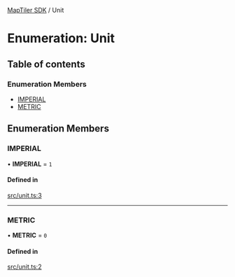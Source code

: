 [MapTiler SDK](../README.md) / Unit

# Enumeration: Unit

## Table of contents

### Enumeration Members

- [IMPERIAL](Unit.md#imperial)
- [METRIC](Unit.md#metric)

## Enumeration Members

### IMPERIAL

• **IMPERIAL** = ``1``

#### Defined in

[src/unit.ts:3](https://github.com/maptiler/maptiler-sdk-js/blob/301cf83/src/unit.ts#L3)

___

### METRIC

• **METRIC** = ``0``

#### Defined in

[src/unit.ts:2](https://github.com/maptiler/maptiler-sdk-js/blob/301cf83/src/unit.ts#L2)

